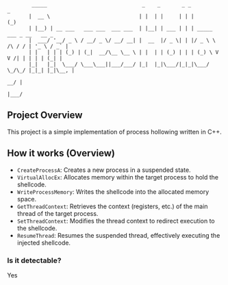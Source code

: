 ```
        _____                               _    _       _ _               _             
       |  __ \                             | |  | |     | | |             (_)            
       | |__) | __ ___   ___ ___  ___ ___  | |__| | ___ | | | _____      ___ _ __   __ _ 
       |  ___/ '__/ _ \ / __/ _ \/ __/ __| |  __  |/ _ \| | |/ _ \ \ /\ / / | '_ \ / _` |
       | |   | | | (_) | (_|  __/\__ \__ \ | |  | | (_) | | | (_) \ V  V /| | | | | (_| |
       |_|   |_|  \___/ \___\___||___/___/ |_|  |_|\___/|_|_|\___/ \_/\_/ |_|_| |_|\__, |
                                                                                    __/ |
                                                                                   |___/ 
```

## Project Overview
This project is a simple implementation of process hollowing written in C++.

## How it works (Overview)
- `CreateProcessA`: Creates a new process in a suspended state.
- `VirtualAllocEx`: Allocates memory within the target process to hold the shellcode.
- `WriteProcessMemory`: Writes the shellcode into the allocated memory space.
- `GetThreadContext`: Retrieves the context (registers, etc.) of the main thread of the target process.
- `SetThreadContext`: Modifies the thread context to redirect execution to the shellcode.
- `ResumeThread`: Resumes the suspended thread, effectively executing the injected shellcode.

### Is it detectable?
Yes
